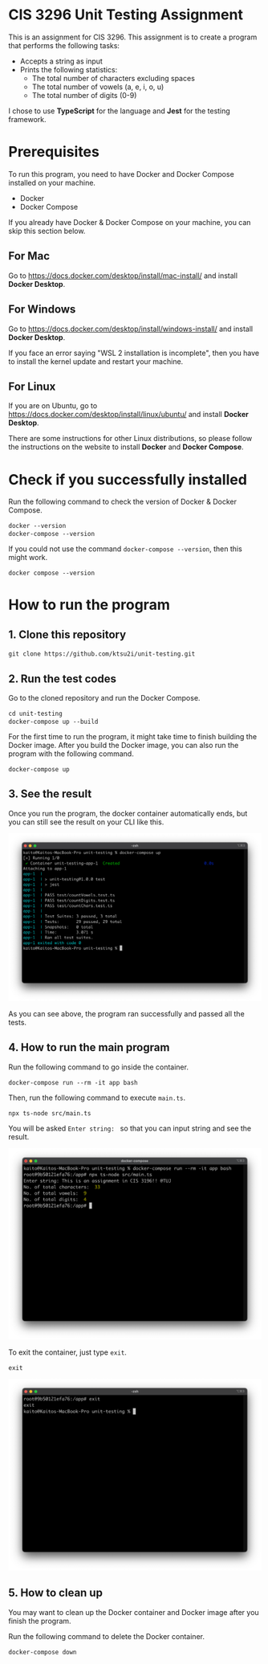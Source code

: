 # CIS 3296 Unit Testing Assignment

This is an assignment for CIS 3296.
This assignment is to create a program that performs the following tasks:

- Accepts a string as input
- Prints the following statistics:
  - The total number of characters excluding spaces
  - The total number of vowels (a, e, i, o, u)
  - The total number of digits (0-9)

I chose to use **TypeScript** for the language and **Jest** for the testing framework.

# Prerequisites

To run this program, you need to have Docker and Docker Compose installed on your machine.

- Docker
- Docker Compose

If you already have Docker & Docker Compose on your machine, you can skip this section below.

## For Mac

Go to https://docs.docker.com/desktop/install/mac-install/ and install **Docker Desktop**.

## For Windows

Go to https://docs.docker.com/desktop/install/windows-install/ and install **Docker Desktop**.

If you face an error saying "WSL 2 installation is incomplete", then you have to install the kernel update and restart your machine. 

## For Linux

If you are on Ubuntu, go to https://docs.docker.com/desktop/install/linux/ubuntu/ and install **Docker Desktop**.

There are some instructions for other Linux distributions, so please follow the instructions on the website to install **Docker** and **Docker Compose**.

# Check if you successfully installed

Run the following command to check the version of Docker & Docker Compose.

```
docker --version
docker-compose --version
```

If you could not use the command `docker-compose --version`, then this might work.

```
docker compose --version
```

# How to run the program

## 1. Clone this repository

```
git clone https://github.com/ktsu2i/unit-testing.git
```

## 2. Run the test codes

Go to the cloned repository and run the Docker Compose.

```
cd unit-testing
docker-compose up --build
```

For the first time to run the program, it might take time to finish building the Docker image.
After you build the Docker image, you can also run the program with the following command.

```
docker-compose up
```

## 3. See the result

Once you run the program, the docker container automatically ends, but you can still see the result on your CLI like this.

![result](result.png)

As you can see above, the program ran successfully and passed all the tests.

## 4. How to run the main program

Run the following command to go inside the container.

```
docker-compose run --rm -it app bash
```

Then, run the following command to execute `main.ts`.

```
npx ts-node src/main.ts
```

You will be asked `Enter string: ` so that you can input string and see the result.

![run main program](run-main.png)

To exit the container, just type `exit`.

```
exit
```

![exit](exit.png)

## 5. How to clean up

You may want to clean up the Docker container and Docker image after you finish the program.

Run the following command to delete the Docker container.

```
docker-compose down
```
